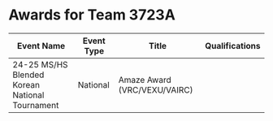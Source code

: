 # Awards for Team 3723A

| Event Name | Event Type | Title | Qualifications |
|------------|------------|-------|----------------|
| 24-25 MS/HS Blended Korean National Tournament | National | Amaze Award (VRC/VEXU/VAIRC) |  |
